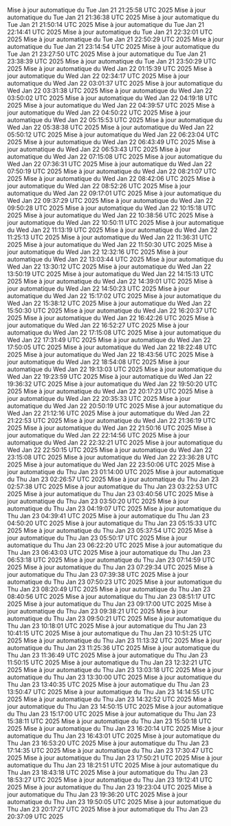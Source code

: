 Mise à jour automatique du Tue Jan 21 21:25:58 UTC 2025
Mise à jour automatique du Tue Jan 21 21:36:38 UTC 2025
Mise à jour automatique du Tue Jan 21 21:50:14 UTC 2025
Mise à jour automatique du Tue Jan 21 22:14:41 UTC 2025
Mise à jour automatique du Tue Jan 21 22:32:01 UTC 2025
Mise à jour automatique du Tue Jan 21 22:50:29 UTC 2025
Mise à jour automatique du Tue Jan 21 23:14:54 UTC 2025
Mise à jour automatique du Tue Jan 21 23:27:50 UTC 2025
Mise à jour automatique du Tue Jan 21 23:38:39 UTC 2025
Mise à jour automatique du Tue Jan 21 23:50:29 UTC 2025
Mise à jour automatique du Wed Jan 22 01:15:39 UTC 2025
Mise à jour automatique du Wed Jan 22 02:34:17 UTC 2025
Mise à jour automatique du Wed Jan 22 03:01:37 UTC 2025
Mise à jour automatique du Wed Jan 22 03:31:38 UTC 2025
Mise à jour automatique du Wed Jan 22 03:50:02 UTC 2025
Mise à jour automatique du Wed Jan 22 04:19:18 UTC 2025
Mise à jour automatique du Wed Jan 22 04:39:57 UTC 2025
Mise à jour automatique du Wed Jan 22 04:50:22 UTC 2025
Mise à jour automatique du Wed Jan 22 05:15:53 UTC 2025
Mise à jour automatique du Wed Jan 22 05:38:38 UTC 2025
Mise à jour automatique du Wed Jan 22 05:50:12 UTC 2025
Mise à jour automatique du Wed Jan 22 06:23:04 UTC 2025
Mise à jour automatique du Wed Jan 22 06:43:49 UTC 2025
Mise à jour automatique du Wed Jan 22 06:53:43 UTC 2025
Mise à jour automatique du Wed Jan 22 07:15:08 UTC 2025
Mise à jour automatique du Wed Jan 22 07:36:31 UTC 2025
Mise à jour automatique du Wed Jan 22 07:50:19 UTC 2025
Mise à jour automatique du Wed Jan 22 08:21:07 UTC 2025
Mise à jour automatique du Wed Jan 22 08:42:06 UTC 2025
Mise à jour automatique du Wed Jan 22 08:52:26 UTC 2025
Mise à jour automatique du Wed Jan 22 09:17:01 UTC 2025
Mise à jour automatique du Wed Jan 22 09:37:29 UTC 2025
Mise à jour automatique du Wed Jan 22 09:50:28 UTC 2025
Mise à jour automatique du Wed Jan 22 10:15:18 UTC 2025
Mise à jour automatique du Wed Jan 22 10:38:56 UTC 2025
Mise à jour automatique du Wed Jan 22 10:50:11 UTC 2025
Mise à jour automatique du Wed Jan 22 11:13:19 UTC 2025
Mise à jour automatique du Wed Jan 22 11:25:13 UTC 2025
Mise à jour automatique du Wed Jan 22 11:36:31 UTC 2025
Mise à jour automatique du Wed Jan 22 11:50:30 UTC 2025
Mise à jour automatique du Wed Jan 22 12:32:16 UTC 2025
Mise à jour automatique du Wed Jan 22 13:03:44 UTC 2025
Mise à jour automatique du Wed Jan 22 13:30:12 UTC 2025
Mise à jour automatique du Wed Jan 22 13:50:19 UTC 2025
Mise à jour automatique du Wed Jan 22 14:15:13 UTC 2025
Mise à jour automatique du Wed Jan 22 14:39:01 UTC 2025
Mise à jour automatique du Wed Jan 22 14:50:23 UTC 2025
Mise à jour automatique du Wed Jan 22 15:17:02 UTC 2025
Mise à jour automatique du Wed Jan 22 15:38:12 UTC 2025
Mise à jour automatique du Wed Jan 22 15:50:30 UTC 2025
Mise à jour automatique du Wed Jan 22 16:20:37 UTC 2025
Mise à jour automatique du Wed Jan 22 16:42:26 UTC 2025
Mise à jour automatique du Wed Jan 22 16:52:27 UTC 2025
Mise à jour automatique du Wed Jan 22 17:15:08 UTC 2025
Mise à jour automatique du Wed Jan 22 17:31:49 UTC 2025
Mise à jour automatique du Wed Jan 22 17:50:05 UTC 2025
Mise à jour automatique du Wed Jan 22 18:22:48 UTC 2025
Mise à jour automatique du Wed Jan 22 18:43:56 UTC 2025
Mise à jour automatique du Wed Jan 22 18:54:08 UTC 2025
Mise à jour automatique du Wed Jan 22 19:13:03 UTC 2025
Mise à jour automatique du Wed Jan 22 19:23:59 UTC 2025
Mise à jour automatique du Wed Jan 22 19:36:32 UTC 2025
Mise à jour automatique du Wed Jan 22 19:50:20 UTC 2025
Mise à jour automatique du Wed Jan 22 20:17:23 UTC 2025
Mise à jour automatique du Wed Jan 22 20:35:33 UTC 2025
Mise à jour automatique du Wed Jan 22 20:50:19 UTC 2025
Mise à jour automatique du Wed Jan 22 21:12:16 UTC 2025
Mise à jour automatique du Wed Jan 22 21:22:53 UTC 2025
Mise à jour automatique du Wed Jan 22 21:36:19 UTC 2025
Mise à jour automatique du Wed Jan 22 21:50:16 UTC 2025
Mise à jour automatique du Wed Jan 22 22:14:56 UTC 2025
Mise à jour automatique du Wed Jan 22 22:32:21 UTC 2025
Mise à jour automatique du Wed Jan 22 22:50:15 UTC 2025
Mise à jour automatique du Wed Jan 22 23:15:08 UTC 2025
Mise à jour automatique du Wed Jan 22 23:36:28 UTC 2025
Mise à jour automatique du Wed Jan 22 23:50:06 UTC 2025
Mise à jour automatique du Thu Jan 23 01:14:00 UTC 2025
Mise à jour automatique du Thu Jan 23 02:26:57 UTC 2025
Mise à jour automatique du Thu Jan 23 02:57:38 UTC 2025
Mise à jour automatique du Thu Jan 23 03:22:53 UTC 2025
Mise à jour automatique du Thu Jan 23 03:40:56 UTC 2025
Mise à jour automatique du Thu Jan 23 03:50:20 UTC 2025
Mise à jour automatique du Thu Jan 23 04:19:07 UTC 2025
Mise à jour automatique du Thu Jan 23 04:39:41 UTC 2025
Mise à jour automatique du Thu Jan 23 04:50:20 UTC 2025
Mise à jour automatique du Thu Jan 23 05:15:33 UTC 2025
Mise à jour automatique du Thu Jan 23 05:37:54 UTC 2025
Mise à jour automatique du Thu Jan 23 05:50:17 UTC 2025
Mise à jour automatique du Thu Jan 23 06:22:20 UTC 2025
Mise à jour automatique du Thu Jan 23 06:43:03 UTC 2025
Mise à jour automatique du Thu Jan 23 06:53:18 UTC 2025
Mise à jour automatique du Thu Jan 23 07:14:59 UTC 2025
Mise à jour automatique du Thu Jan 23 07:29:34 UTC 2025
Mise à jour automatique du Thu Jan 23 07:39:38 UTC 2025
Mise à jour automatique du Thu Jan 23 07:50:23 UTC 2025
Mise à jour automatique du Thu Jan 23 08:20:49 UTC 2025
Mise à jour automatique du Thu Jan 23 08:40:56 UTC 2025
Mise à jour automatique du Thu Jan 23 08:51:17 UTC 2025
Mise à jour automatique du Thu Jan 23 09:17:00 UTC 2025
Mise à jour automatique du Thu Jan 23 09:38:21 UTC 2025
Mise à jour automatique du Thu Jan 23 09:50:21 UTC 2025
Mise à jour automatique du Thu Jan 23 10:18:01 UTC 2025
Mise à jour automatique du Thu Jan 23 10:41:15 UTC 2025
Mise à jour automatique du Thu Jan 23 10:51:25 UTC 2025
Mise à jour automatique du Thu Jan 23 11:13:32 UTC 2025
Mise à jour automatique du Thu Jan 23 11:25:36 UTC 2025
Mise à jour automatique du Thu Jan 23 11:36:49 UTC 2025
Mise à jour automatique du Thu Jan 23 11:50:15 UTC 2025
Mise à jour automatique du Thu Jan 23 12:32:21 UTC 2025
Mise à jour automatique du Thu Jan 23 13:03:18 UTC 2025
Mise à jour automatique du Thu Jan 23 13:30:00 UTC 2025
Mise à jour automatique du Thu Jan 23 13:40:35 UTC 2025
Mise à jour automatique du Thu Jan 23 13:50:47 UTC 2025
Mise à jour automatique du Thu Jan 23 14:14:55 UTC 2025
Mise à jour automatique du Thu Jan 23 14:32:52 UTC 2025
Mise à jour automatique du Thu Jan 23 14:50:15 UTC 2025
Mise à jour automatique du Thu Jan 23 15:17:00 UTC 2025
Mise à jour automatique du Thu Jan 23 15:38:11 UTC 2025
Mise à jour automatique du Thu Jan 23 15:50:18 UTC 2025
Mise à jour automatique du Thu Jan 23 16:20:14 UTC 2025
Mise à jour automatique du Thu Jan 23 16:43:01 UTC 2025
Mise à jour automatique du Thu Jan 23 16:53:20 UTC 2025
Mise à jour automatique du Thu Jan 23 17:14:35 UTC 2025
Mise à jour automatique du Thu Jan 23 17:30:47 UTC 2025
Mise à jour automatique du Thu Jan 23 17:50:21 UTC 2025
Mise à jour automatique du Thu Jan 23 18:21:51 UTC 2025
Mise à jour automatique du Thu Jan 23 18:43:18 UTC 2025
Mise à jour automatique du Thu Jan 23 18:53:27 UTC 2025
Mise à jour automatique du Thu Jan 23 19:12:41 UTC 2025
Mise à jour automatique du Thu Jan 23 19:23:04 UTC 2025
Mise à jour automatique du Thu Jan 23 19:36:20 UTC 2025
Mise à jour automatique du Thu Jan 23 19:50:05 UTC 2025
Mise à jour automatique du Thu Jan 23 20:17:27 UTC 2025
Mise à jour automatique du Thu Jan 23 20:37:09 UTC 2025
